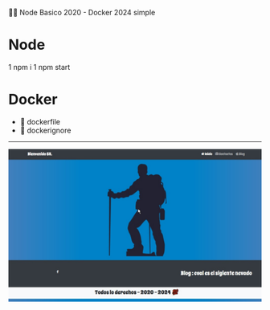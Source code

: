 🥇🥇 Node Basico 2020 - Docker 2024 simple

# Node
1 npm i
1 npm start

 
# Docker
* 📍 dockerfile
* 📍 dockerignore

<hr/>
<img src="/main.jpg" />
